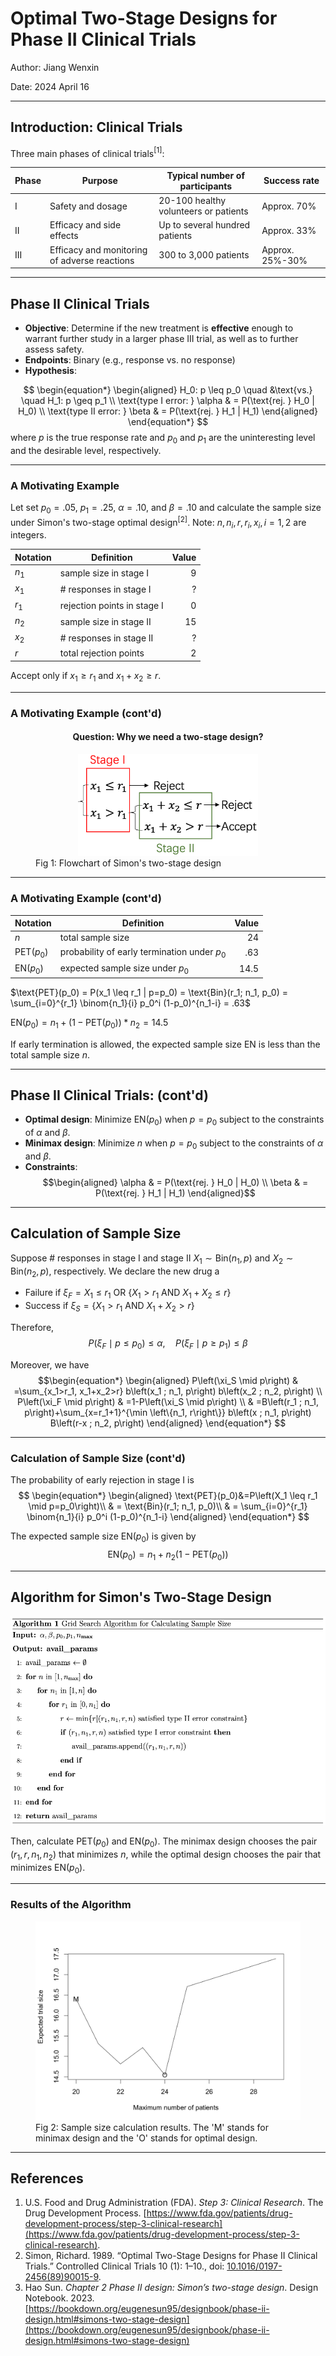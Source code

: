 # Optimal Two-Stage Designs for Phase II Clinical Trials

Author: Jiang Wenxin

Date: 2024 April 16

-----

## Introduction: Clinical Trials

Three main phases of clinical trials$^{[1]}$:

| Phase | Purpose                                      | Typical number of participants        | Success rate    |
| ----- | -------------------------------------------- | ------------------------------------- | --------------- |
| I     | Safety and dosage                            | 20-100 healthy volunteers or patients | Approx. 70%     |
| II    | Efficacy and side effects                    | Up to several hundred patients        | Approx. 33%     |
| III   | Efficacy and monitoring of adverse reactions | 300 to 3,000 patients                 | Approx. 25%-30% |

<!-- FDA. https://www.fda.gov/patients/drug-development-process/step-3-clinical-research-->

-----

## Phase II Clinical Trials

- **Objective**: Determine if the new treatment is **effective** enough to warrant further study in a larger phase III trial, as well as to further assess safety.
- **Endpoints**: Binary (e.g., response vs. no response)
- **Hypothesis**:

$$
\begin{equation*}
\begin{aligned}
H_0: p \leq p_0 \quad &\text{vs.} \quad H_1: p \geq p_1 \\
\text{type I error: } \alpha & = P(\text{rej. } H_0 | H_0) \\
    \text{type II error: } \beta & = P(\text{rej. } H_1 | H_1)
\end{aligned}
\end{equation*}
$$
where $p$ is the true response rate and $p_0$ and $p_1$ are the uninteresting level and the desirable level, respectively.

<!-- Consider a single-arm design with tumor response rate as the primary endpoint, where a binary outcome is defined as either “response” or “no response”. We want to test the hypotheses: -->

-----

<h3>A Motivating Example</h3>

Let set $p_0 = .05$, $p_1 = .25$, $\alpha = .10$, and $\beta = .10$ and calculate the sample size under Simon's two-stage optimal design$^{[2]}$. Note: $n, n_i, r, r_i, x_i, i=1,2$ are integers.

<!-- <figure>
    <center><img src="./img/flowchart.png" style="zoom:.3"></center>
    <figcaption style="text-aligned: center;">Fig 1: Flowchart of Simon's two-stage design</figcaption>
</figure> -->

| Notation | Definition                  | Value |
| -------- | --------------------------- | ----: |
| $n_1$    | sample size in stage I      |     9 |
| $x_1$    | # responses in stage I      |     ? |
| $r_1$    | rejection points in stage I |     0 |
| $n_2$    | sample size in stage II     |    15 |
| $x_2$    | # responses in stage II     |     ? |
| $r$      | total rejection points      |     2 |

Accept only if $x_1 \geq r_1$ and $x_1+x_2 \geq r$.

-----

<h3>A Motivating Example (cont'd)</h3>

<center><h4><strong>Question: Why we need a two-stage design?</strong></h4></center>

<figure>
    <center><img src="./img/flowchart.png" style="zoom:.3"></center>
    <figcaption style="text-aligned: center;">Fig 1: Flowchart of Simon's two-stage design</figcaption>
</figure>

<!--     | $p_0$                        | uninteresting level | .05 |
| $p_1$    | desirable level              | .25                 |
| $p$      | true response rate           | ?                   |
| $\alpha$ | type I error                 | .10                 |
| $r_2$        | rejection points in stage II |     2 |
| $\beta$  | type II error                | .10                 | -->

-----

<h3>A Motivating Example (cont'd)</h3>

| Notation   | Definition                                   | Value |
| ---------- | -------------------------------------------- | ----: |
| $n$        | total sample size                            |    24 |
| PET$(p_0)$ | probability of early termination under $p_0$ |   .63 |
| EN$(p_0)$  | expected sample size under $p_0$             |  14.5 |

$\text{PET}(p_0) = P(x_1 \leq r_1 | p=p_0) = \text{Bin}(r_1; n_1, p_0) = \sum_{i=0}^{r_1} \binom{n_1}{i} p_0^i (1-p_0)^{n_1-i} = .63$

$\text{EN}(p_0) = n_1 + \left(1-\text{PET}(p_0)\right)*n_2 = 14.5$

If early termination is allowed, the expected sample size EN is less than the total sample size $n$.

-----

## Phase II Clinical Trials: (cont'd)

- **Optimal design**: Minimize EN$(p_0)$ when $p=p_0$ subject to the constraints of $\alpha$ and $\beta$.
- **Minimax design**: Minimize $n$ when $p=p_0$ subject to the constraints of $\alpha$ and $\beta$.
- **Constraints**:
  $$\begin{aligned}
   \alpha & = P(\text{rej. } H_0 | H_0) \\
   \beta  & = P(\text{rej. } H_1 | H_1)
   \end{aligned}$$

-----

## Calculation of Sample Size

Suppose # responses in stage I and stage II $X_1 \sim \text{Bin}\left(n_1, p\right)$ and $X_2 \sim \text{Bin}\left(n_2, p\right)$, respectively. We declare the new drug a

- Failure if $\xi_F=X_1 \leq r_1$ OR $\left\{X_1>r_1\right.$ AND $\left.X_1+X_2 \leq r\right\}$
- Success if $\xi_S=\left\{X_1>r_1\right.$ AND $\left.X_1+X_2>r\right\}$

Therefore,
$$\begin{equation*}
P\left(\xi_F \mid p \leq p_0\right) \leq \alpha, \quad P\left(\xi_F \mid p \geq p_1\right) \leq \beta
\end{equation*}
$$

Moreover, we have
$$\begin{equation*}
\begin{aligned}
P\left(\xi_S \mid p\right) & =\sum_{x_1>r_1, x_1+x_2>r} b\left(x_1 ; n_1, p\right) b\left(x_2 ; n_2, p\right) \\
P\left(\xi_F \mid p\right) & =1-P\left(\xi_S \mid p\right) \\
& =B\left(r_1 ; n_1, p\right)+\sum_{x=r_1+1}^{\min \left\{n_1, r\right\}} b\left(x ; n_1, p\right) B\left(r-x ; n_2, p\right)
\end{aligned}
\end{equation*}
$$

-----

<h3>Calculation of Sample Size (cont'd)</h3>

The probability of early rejection in stage I is
$$
\begin{equation*}
\begin{aligned}
\text{PET}(p_0)&=P\left(X_1 \leq r_1 \mid p=p_0\right)\\
& = \text{Bin}(r_1; n_1, p_0)\\
& = \sum_{i=0}^{r_1} \binom{n_1}{i} p_0^i (1-p_0)^{n_1-i}
\end{aligned}
\end{equation*}
$$

The expected sample size EN$\left(p_0\right)$ is given by
$$\tag{5}\text{EN}(p_0) =n_1+n_2 (1-\text{PET}(p_0))$$

-----

## Algorithm for Simon's Two-Stage Design

<center><img src="./img/algo.png" style="zoom:.55"></center>

Then, calculate PET$(p_0)$ and EN$(p_0)$. The minimax design chooses the pair $(r_1, r, n_1, n_2)$ that minimizes $n$, while the optimal design chooses the pair that minimizes EN$(p_0)$.

-----

<h3>Results of the Algorithm</h3>

<figure>
    <center><img src="./img/ph2simon.png" style="zoom:.7"></center>
    <figcaption style="text-aligned: center;">Fig 2: Sample size calculation results. The 'M' stands for minimax design and the 'O' stands for optimal design.
    </figcaption>
</figure>

-----

## References

1. U.S. Food and Drug Administration (FDA). *Step 3: Clinical Research*. The Drug Development Process. [https://www.fda.gov/patients/drug-development-process/step-3-clinical-research](https://www.fda.gov/patients/drug-development-process/step-3-clinical-research).
2. Simon, Richard. 1989. “Optimal Two-Stage Designs for Phase II Clinical Trials.” Controlled Clinical Trials 10 (1): 1–10., doi: [10.1016/0197-2456(89)90015-9](10.1016/0197-2456(89)90015-9).
3. Hao Sun. *Chapter 2 Phase II design: Simon’s two-stage design*. Design Notebook. 2023.[https://bookdown.org/eugenesun95/designbook/phase-ii-design.html#simons-two-stage-design](https://bookdown.org/eugenesun95/designbook/phase-ii-design.html#simons-two-stage-design)
